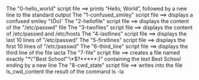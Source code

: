 The "0-hello_world" script file ==> prints “Hello, World”, followed by a new line to the standard output
The "1-confused_smiley" script file ==> displays a confused smiley "(Ôo)'
The "2-hellofile" script file ==> displays the content of the "/etc/passwd" file
The "3-twofiles" script file ==> displays the content of /etc/passwd and /etc/hosts
The "4-lastlines" script file ==> displays the last 10 lines of "/etc/passwd"
The "5-firstlines" script file ==> displays the first 10 lines of "/etc/passwd"
The "6-third_line" script file ==> displays the third line of the file iacta
The "7-file" script file ==> creates a file named exactly "\*\\'"Best School"\'\\*$\?\*\*\*\*\*:)" containing the text Best School ending by a new line
The "8-cwd_state" script file ==> writes into the file ls_cwd_content the result of the command ls -la
